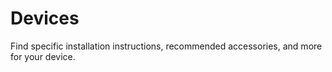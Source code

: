# Devices

Find specific installation instructions, recommended accessories, and more for your device.
